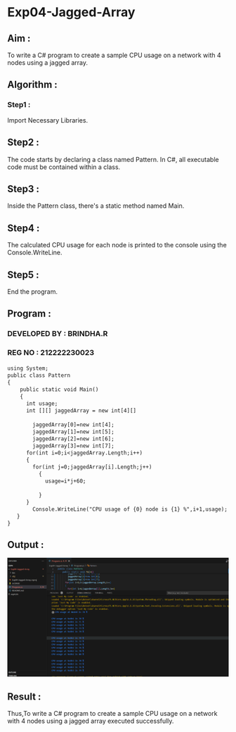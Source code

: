# Exp04-Jagged-Array

## Aim :
To write a C# program to create a sample CPU usage on a network with 4 nodes using a jagged array.
## Algorithm :
### Step1 :
Import Necessary Libraries.

## Step2 :
The code starts by declaring a class named Pattern. In C#, all executable code must be contained within a class.

## Step3 : 
Inside the Pattern class, there's a static method named Main.

## Step4 :
The calculated CPU usage for each node is printed to the console using the Console.WriteLine.

## Step5 :
End the program.

## Program :
### DEVELOPED BY : BRINDHA.R
### REG NO : 212222230023
```
using System;
public class Pattern
{
    public static void Main()
    {
      int usage;
      int [][] jaggedArray = new int[4][]
      
        jaggedArray[0]=new int[4];
        jaggedArray[1]=new int[5];
        jaggedArray[2]=new int[6];
        jaggedArray[3]=new int[7];
      for(int i=0;i<jaggedArray.Length;i++)
      {
        for(int j=0;jaggedArray[i].Length;j++)
          {
            usage=i*j+60;
            
          }
      }
        Console.WriteLine("CPU usage of {0} node is {1} %",i+1,usage);
   }
}
```
## Output :
![](./exp%204.png)
## Result :
Thus,To write a C# program to create a sample CPU usage on a network with 4 nodes using a jagged array executed successfully.
